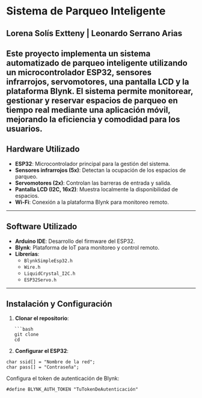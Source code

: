 # Sistema de Parqueo Inteligente
## Lorena Solís Extteny | Leonardo Serrano Arias 

Este proyecto implementa un sistema automatizado de parqueo inteligente utilizando un microcontrolador ESP32, sensores infrarrojos, servomotores, una pantalla LCD y la plataforma Blynk. El sistema permite monitorear, gestionar y reservar espacios de parqueo en tiempo real mediante una aplicación móvil, mejorando la eficiencia y comodidad para los usuarios.
---

## Hardware Utilizado
- **ESP32**: Microcontrolador principal para la gestión del sistema.
- **Sensores infrarrojos (5x)**: Detectan la ocupación de los espacios de parqueo.
- **Servomotores (2x)**: Controlan las barreras de entrada y salida.
- **Pantalla LCD (I2C, 16x2)**: Muestra localmente la disponibilidad de espacios.
- **Wi-Fi**: Conexión a la plataforma Blynk para monitoreo remoto.

---

## Software Utilizado
- **Arduino IDE**: Desarrollo del firmware del ESP32.
- **Blynk**: Plataforma de IoT para monitoreo y control remoto.
- **Librerías**:
  - `BlynkSimpleEsp32.h`
  - `Wire.h`
  - `LiquidCrystal_I2C.h`
  - `ESP32Servo.h`

---

## Instalación y Configuración

1. **Clonar el repositorio**:
~~~
   ```bash
   git clone 
   cd
~~~
2. **Configurar el ESP32**:
~~~
char ssid[] = "Nombre de la red";
char pass[] = "Contraseña";
~~~
Configura el token de autenticación de Blynk:
~~~
#define BLYNK_AUTH_TOKEN "TuTokenDeAutenticación"
~~~



